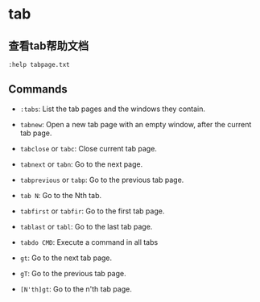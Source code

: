 # tab

## 查看tab帮助文档

```
:help tabpage.txt
```

## Commands

- `:tabs`: List the tab pages and the windows they contain.
- `tabnew`: Open a new tab page with an empty window, after the current tab page. 
- `tabclose` or `tabc`: Close current tab page.
- `tabnext` or `tabn`: Go to the next page.
- `tabprevious` or `tabp`: Go to the previous tab page.
- `tab N`: Go to the Nth tab.
- `tabfirst` or `tabfir`: Go to the first tab page.
- `tablast` or `tabl`: Go to the last tab page.
- `tabdo CMD`: Execute a command in all tabs



- `gt`: Go to the next tab page.
- `gT`: Go to the previous tab page.
- `[N'th]gt`: Go to the n'th tab page.